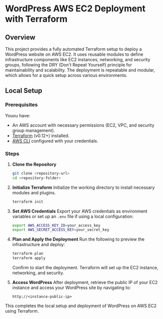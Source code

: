 # WordPress AWS EC2 Deployment with Terraform

## Overview
This project provides a fully automated Terraform setup to deploy a WordPress website on AWS EC2. It uses reusable modules to define infrastructure components like EC2 instances, networking, and security groups, following the DRY (Don't Repeat Yourself) principle for maintainability and scalability. The deployment is repeatable and modular, which allows for a quick setup across various environments.

## Local Setup

### Prerequisites
Youou have:
- An AWS account with necessary permissions (EC2, VPC, and security group management).
- [Terraform](https://www.terraform.io/downloads.html) (v0.12+) installed.
- [AWS CLI](https://aws.amazon.com/cli/) configured with your credentials.

### Steps

1. **Clone the Repository**
   ```bash
   git clone <repository-url>
   cd <repository-folder>
   ```

2. **Initialize Terraform**
   Initialize the working directory to install necessary modules and plugins.
   ```bash
   terraform init
   ```

3. **Set AWS Credentials**
   Export your AWS credentials as environment variables or set up an `.env` file if using a local configuration:
   ```bash
   export AWS_ACCESS_KEY_ID=your_access_key
   export AWS_SECRET_ACCESS_KEY=your_secret_key
   ```

4. **Plan and Apply the Deployment**
   Run the following to preview the infrastructure and deploy:
   ```bash
   terraform plan
   terraform apply
   ```
   Confirm to start the deployment. Terraform will set up the EC2 instance, networking, and security.

5. **Access WordPress**
   After deployment, retrieve the public IP of your EC2 instance and access your WordPress site by navigating to:
   ```text
   http://<instance-public-ip>
   ```

This completes the local setup and deployment of WordPress on AWS EC2 using Terraform.